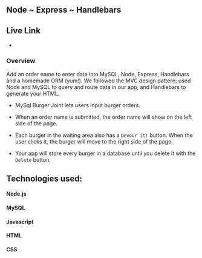 ## Node ~ Express ~ Handlebars

## Live Link
 -

### Overview

Add an order name to enter data into MySQL, Node, Express, Handlebars and a homemade ORM (yum!). We followed the MVC design pattern; used Node and MySQL to query and route data in our app, and Handlebars to generate your HTML.


* MySql Burger Joint lets users input burger orders.

* When an order name is submitted, the order name will show on the left side of the page.

* Each burger in the waiting area also has a `Devour it!` button. When the user clicks it, the burger will move to the right side of the page.

* Your app will store every burger in a database until you delete it with the `Delete` button.


## Technologies used:

#### Node.js

#### MySQL

#### Javascript

#### HTML

#### CSS
